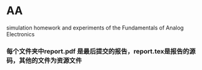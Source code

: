 # AA
simulation homework and experiments of the Fundamentals of Analog Electronics 

### 每个文件夹中report.pdf 是最后提交的报告，report.tex是报告的源码，其他的文件为资源文件
